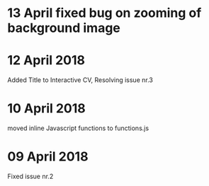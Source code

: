 # 13 April fixed bug on zooming of background image
# 12 April 2018
Added Title to Interactive CV, Resolving issue nr.3
# 10 April 2018
moved inline Javascript functions to functions.js
# 09 April 2018
Fixed issue nr.2